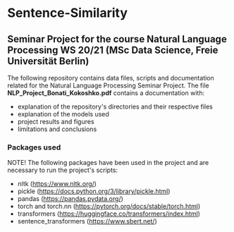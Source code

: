 # Sentence-Similarity
## Seminar Project for the course Natural Language Processing WS 20/21 (MSc Data Science, Freie Universität Berlin)

The following repository contains data files, scripts and documentation related for the Natural Language Processing Seminar Project. The file **NLP_Project_Bonati_Kokoshko.pdf** contains a documentation with:
- explanation of the repository's directories and their respective files 
- explanation of the models used
- project results and figures
- limitations and conclusions

### Packages used

NOTE! The following packages have been used in the project and are necessary to run the project's scripts: 
- nltk (https://www.nltk.org/)
- pickle (https://docs.python.org/3/library/pickle.html)
- pandas (https://pandas.pydata.org/)
- torch and torch.nn (https://pytorch.org/docs/stable/torch.html)
- transformers (https://huggingface.co/transformers/index.html)
- sentence_transformers (https://www.sbert.net/)

